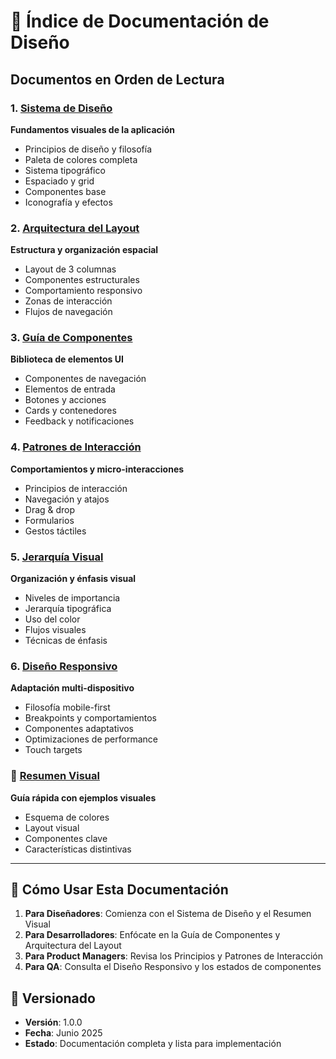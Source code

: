 # 📑 Índice de Documentación de Diseño

## Documentos en Orden de Lectura

### 1. [Sistema de Diseño](./01-design-system.md) 
**Fundamentos visuales de la aplicación**
- Principios de diseño y filosofía
- Paleta de colores completa
- Sistema tipográfico
- Espaciado y grid
- Componentes base
- Iconografía y efectos

### 2. [Arquitectura del Layout](./02-layout-architecture.md)
**Estructura y organización espacial**
- Layout de 3 columnas
- Componentes estructurales
- Comportamiento responsivo
- Zonas de interacción
- Flujos de navegación

### 3. [Guía de Componentes](./03-components-guide.md)
**Biblioteca de elementos UI**
- Componentes de navegación
- Elementos de entrada
- Botones y acciones
- Cards y contenedores
- Feedback y notificaciones

### 4. [Patrones de Interacción](./04-interaction-patterns.md)
**Comportamientos y micro-interacciones**
- Principios de interacción
- Navegación y atajos
- Drag & drop
- Formularios
- Gestos táctiles

### 5. [Jerarquía Visual](./05-visual-hierarchy.md)
**Organización y énfasis visual**
- Niveles de importancia
- Jerarquía tipográfica
- Uso del color
- Flujos visuales
- Técnicas de énfasis

### 6. [Diseño Responsivo](./06-responsive-design.md)
**Adaptación multi-dispositivo**
- Filosofía mobile-first
- Breakpoints y comportamientos
- Componentes adaptativos
- Optimizaciones de performance
- Touch targets

### 📸 [Resumen Visual](./visual-summary.md)
**Guía rápida con ejemplos visuales**
- Esquema de colores
- Layout visual
- Componentes clave
- Características distintivas

---

## 🎯 Cómo Usar Esta Documentación

1. **Para Diseñadores**: Comienza con el Sistema de Diseño y el Resumen Visual
2. **Para Desarrolladores**: Enfócate en la Guía de Componentes y Arquitectura del Layout
3. **Para Product Managers**: Revisa los Principios y Patrones de Interacción
4. **Para QA**: Consulta el Diseño Responsivo y los estados de componentes

## 🔄 Versionado

- **Versión**: 1.0.0
- **Fecha**: Junio 2025
- **Estado**: Documentación completa y lista para implementación